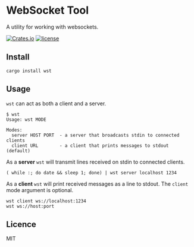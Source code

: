 # WebSocket Tool

A utility for working with websockets.

[![Crates.io](https://img.shields.io/crates/v/wst.svg)](https://crates.io/crates/wst) [![license](https://img.shields.io/github/license/wridgers/wst.svg)]()

## Install

    cargo install wst

## Usage

`wst` can act as both a client and a server.

    $ wst
    Usage: wst MODE

    Modes:
      server HOST PORT  - a server that broadcasts stdin to connected clients
      client URL        - a client that prints messages to stdout (default)

As a **server** `wst` will transmit lines received on stdin to connected clients.

    ( while :; do date && sleep 1; done) | wst server localhost 1234

As a **client** `wst` will print received messages as a line to stdout. The `client` mode argument is optional.

    wst client ws://localhost:1234
    wst ws://host:port

## Licence

MIT
